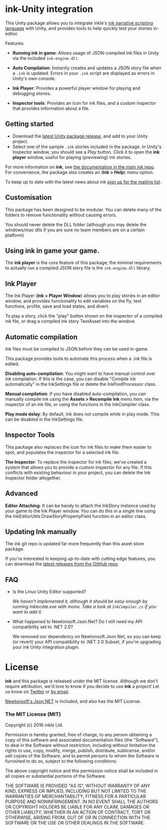 # ink-Unity integration

This Unity package allows you to integrate inkle's [ink narrative scripting language](http://www.inklestudios.com/ink) with Unity, and provides tools to help quickly test your stories in-editor.

Features:

 - **Running ink in game**: Allows usage of JSON-compiled ink files in Unity via the included `ink-engine.dll`.

 - **Auto Compilation**: Instantly creates and updates a JSON story file when a `.ink` is updated. Errors in your `.ink` script are displayed as errors in Unity's own console.
 	
 - **Ink Player**: Provides a powerful player window for playing and debugging stories.
 	
 - **Inspector tools**: Provides an icon for ink files, and a custom inspector that provides information about a file.


## Getting started

* Download the [latest Unity package release](https://github.com/inkle/ink/releases), and add to your Unity project.
* Select one of the sample `.ink` stories included in the package. In Unity's Inspector window, you should see a *Play* button. Click it to open the **ink player** window, useful for playing (previewing) ink stories.

For more information on **ink**, see [the documentation in the main ink repo](https://github.com/inkle/ink). For convenience, the package also creates an (**Ink > Help**) menu option.

To keep up to date with the latest news about ink [sign up for the mailing list](http://www.inklestudios.com/ink#signup).

## Customisation

This package has been designed to be modular. You can delete many of the folders to remove functionality without causing errors.

You should never delete the DLL folder (although you may delete the windows/mac dlls if you are sure no team members are on a certain platform)

## Using ink in game your game. 

The **ink player** is the core feature of this package; the minimal requirements to actually run a compiled JSON story file is the `ink-engine.dll` library.

## Ink Player

The Ink Player (**Ink > Player Window**) allows you to play stories in an editor window, and provides functionality to edit variables on the fly, test functions, profile, save and load states, and divert.

To play a story, click the "play" button shown on the inspector of a compiled ink file, or drag a compiled ink story TextAsset into the window.

## Automatic compilation
	
Ink files must be compiled to JSON before they can be used in-game. 
	
This package provides tools to automate this process when a .ink file is edited. 

**Disabling auto-compilation**: You might want to have manual control over ink compilation. If this is the case, you can disable "Compile ink automatically" in the InkSettings file or delete the InkPostProcessor class.

**Manual compilation**: If you have disabled auto-compilation, you can manually compile ink using the **Assets > Recompile Ink** menu item, via the inspector of an ink file, or using the functions in the InkCompiler class.

**Play mode delay**: By default, ink does not compile while in play mode. This can be disabled in the InkSettings file.

## Inspector Tools

This package also replaces the icon for ink files to make them easier to spot, and populates the inspector for a selected ink file.

**The Inspector**: To replace the inspector for ink files, we've created a system that allows you to provide a custom inspector for any file. If this conflicts with existing behaviour in your project, you can delete the Ink Inspector folder altogether.

## Advanced

**Editor Attaching**: It can be handy to attach the InkStory instance used by your game to the Ink Player window. You can do this in a single line using the InkEditorUtils.DrawStoryPropertyField function in an editor class.

## Updating Ink manually

The ink git repo is updated far more frequently than this asset store package. 

If you're interested in keeping up-to-date with cutting edge features, you can download the [latest releases from the GitHub repo](https://github.com/inkle/ink/releases).

## FAQ

* Is the Linux Unity Editor supported?

  *We haven't implemented it, although it should be easy enough by running inklecate.exe with mono. Take a look at `InkCompiler.cs` if you want to add it.*
  
* What happened to Newtonsoft.Json.Net? Do I still need my API compatibility set to .NET 2.0?

  We removed our dependency on Newtonsoft.Json.Net, so you can keep (or revert) your API compatibility to .NET 2.0 Subset, if you're upgrading your ink Unity integration plugin.

# License

**ink** and this package is released under the MIT license. Although we don't require attribution, we'd love to know if you decide to use **ink** a project! Let us know on [Twitter](http://www.twitter.com/inkleStudios) or [by email](mailto:info@inklestudios.com).

[Newtonsoft's Json.NET](http://www.newtonsoft.com/json) is included, and also has the MIT License.

### The MIT License (MIT)
Copyright (c) 2016 inkle Ltd.

Permission is hereby granted, free of charge, to any person obtaining a copy of this software and associated documentation files (the "Software"), to deal in the Software without restriction, including without limitation the rights to use, copy, modify, merge, publish, distribute, sublicense, and/or sell copies of the Software, and to permit persons to whom the Software is furnished to do so, subject to the following conditions:

The above copyright notice and this permission notice shall be included in all copies or substantial portions of the Software.

THE SOFTWARE IS PROVIDED "AS IS", WITHOUT WARRANTY OF ANY KIND, EXPRESS OR IMPLIED, INCLUDING BUT NOT LIMITED TO THE WARRANTIES OF MERCHANTABILITY, FITNESS FOR A PARTICULAR PURPOSE AND NONINFRINGEMENT. IN NO EVENT SHALL THE AUTHORS OR COPYRIGHT HOLDERS BE LIABLE FOR ANY CLAIM, DAMAGES OR OTHER LIABILITY, WHETHER IN AN ACTION OF CONTRACT, TORT OR OTHERWISE, ARISING FROM, OUT OF OR IN CONNECTION WITH THE SOFTWARE OR THE USE OR OTHER DEALINGS IN THE SOFTWARE.
